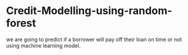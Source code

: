 # Credit-Modelling-using-random-forest
we are going to predict if a borrower will pay off their loan on time or not using machine learning model.

